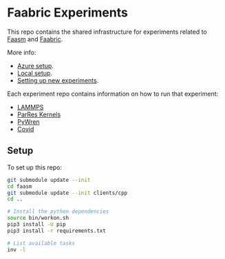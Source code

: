 # Faabric Experiments

This repo contains the shared infrastructure for experiments related to
[Faasm](http://github.com/faasm/faasm) and
[Faabric](https://github.com/faasm/faabric).

More info:

- [Azure setup](docs/azure.md).
- [Local setup](docs/local.md).
- [Setting up new experiments](docs/new_experiments.md).

Each experiment repo contains information on how to run that experiment:

- [LAMMPS](https://github.com/faasm/experiment-lammps)
- [ParRes Kernels](https://github.com/faasm/experiment-kernels)
- [PyWren](https://github.com/faasm/experiment-pywren)
- [Covid](https://github.com/faasm/experiment-covid)

## Setup

To set up this repo:

```bash
git submodule update --init
cd faasm
git submodule update --init clients/cpp
cd ..

# Install the python dependencies
source bin/workon.sh
pip3 install -U pip
pip3 install -r requirements.txt

# List available tasks
inv -l
```
